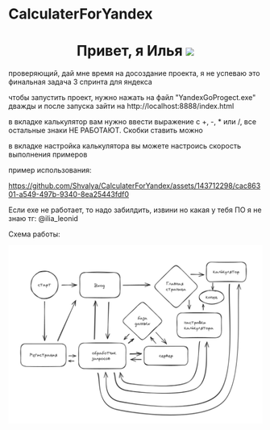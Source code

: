 # CalculaterForYandex
<h1 align="center">Привет, я Илья 
<img src="https://github.com/blackcater/blackcater/raw/main/images/Hi.gif" height="32"/></h1>
проверяющий, дай мне время на досоздание проекта, я не успеваю
это финальная задача 3 спринта для яндекса

чтобы запустить проект, нужно нажать на файл "YandexGoProgect.exe" дважды и после запуска зайти на http://localhost:8888/index.html

в вкладке калькулятор вам нужно ввести выражение с +, -, * или /, все остальные знаки НЕ РАБОТАЮТ. Скобки ставить можно


в вкладке настройка калькулятора вы можете настроись скорость выполнения примеров

пример использования:

https://github.com/Shvalya/CalculaterForYandex/assets/143712298/cac86301-a549-497b-9340-8ea25443fdf0



Если exe не работает, то надо забилдить, извини но какая у тебя ПО я не знаю
тг: @ilia_leonid

Схема работы:

![Untitled-2024-02-18-2223](2024-04-22_13-12-22.png)

